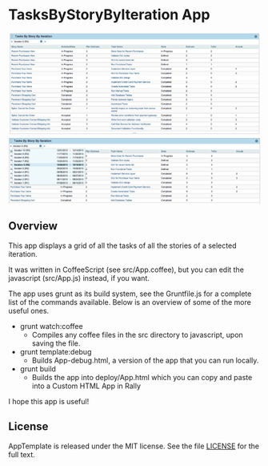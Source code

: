 TasksByStoryByIteration App
=========================

![screenshot1](screenshot1.png)
![screenshot2](screenshot2.png)

## Overview

This app displays a grid of all the tasks of all the stories of a selected iteration.

It was written in CoffeeScript (see src/App.coffee), but you can edit the javascript (src/App.js) instead, if you want.

The app uses grunt as its build system, see the Gruntfile.js for a complete list of the commands available. Below is an overview of some of the more useful ones.

* grunt watch:coffee
	* Compiles any coffee files in the src directory to javascript, upon saving the file.
* grunt template:debug
	* Builds App-debug.html, a version of the app that you can run locally.
* grunt build
	* Builds the app into deploy/App.html which you can copy and paste into a Custom HTML App in Rally


I hope this app is useful!

## License

AppTemplate is released under the MIT license.  See the file [LICENSE](https://raw.github.com/RallyApps/AppTemplate/master/LICENSE) for the full text.

